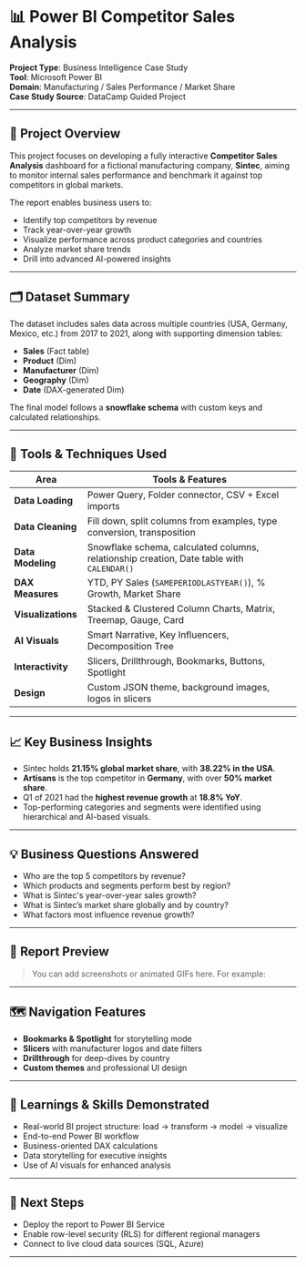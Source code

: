 # 📊 Power BI Competitor Sales Analysis

**Project Type**: Business Intelligence Case Study  
**Tool**: Microsoft Power BI  
**Domain**: Manufacturing / Sales Performance / Market Share  
**Case Study Source**: DataCamp Guided Project

---

## 🧠 Project Overview

This project focuses on developing a fully interactive **Competitor Sales Analysis** dashboard for a fictional manufacturing company, **Sintec**, aiming to monitor internal sales performance and benchmark it against top competitors in global markets.

The report enables business users to:
- Identify top competitors by revenue
- Track year-over-year growth
- Visualize performance across product categories and countries
- Analyze market share trends
- Drill into advanced AI-powered insights

---

## 🗂️ Dataset Summary

The dataset includes sales data across multiple countries (USA, Germany, Mexico, etc.) from 2017 to 2021, along with supporting dimension tables:
- **Sales** (Fact table)  
- **Product** (Dim)  
- **Manufacturer** (Dim)  
- **Geography** (Dim)  
- **Date** (DAX-generated Dim)

The final model follows a **snowflake schema** with custom keys and calculated relationships.

---

## 🔧 Tools & Techniques Used

| Area | Tools & Features |
|------|------------------|
| **Data Loading** | Power Query, Folder connector, CSV + Excel imports |
| **Data Cleaning** | Fill down, split columns from examples, type conversion, transposition |
| **Data Modeling** | Snowflake schema, calculated columns, relationship creation, Date table with `CALENDAR()` |
| **DAX Measures** | YTD, PY Sales (`SAMEPERIODLASTYEAR()`), % Growth, Market Share |
| **Visualizations** | Stacked & Clustered Column Charts, Matrix, Treemap, Gauge, Card |
| **AI Visuals** | Smart Narrative, Key Influencers, Decomposition Tree |
| **Interactivity** | Slicers, Drillthrough, Bookmarks, Buttons, Spotlight |
| **Design** | Custom JSON theme, background images, logos in slicers |

---

## 📈 Key Business Insights

- Sintec holds **21.15% global market share**, with **38.22% in the USA**.
- **Artisans** is the top competitor in **Germany**, with over **50% market share**.
- Q1 of 2021 had the **highest revenue growth** at **18.8% YoY**.
- Top-performing categories and segments were identified using hierarchical and AI-based visuals.

---

## 💡 Business Questions Answered

- Who are the top 5 competitors by revenue?
- Which products and segments perform best by region?
- What is Sintec's year-over-year sales growth?
- What is Sintec’s market share globally and by country?
- What factors most influence revenue growth?

---

## 📸 Report Preview

> You can add screenshots or animated GIFs here. For example:


---

## 🗺️ Navigation Features

- **Bookmarks & Spotlight** for storytelling mode
- **Slicers** with manufacturer logos and date filters
- **Drillthrough** for deep-dives by country
- **Custom themes** and professional UI design

---

## 🧠 Learnings & Skills Demonstrated

- Real-world BI project structure: load → transform → model → visualize
- End-to-end Power BI workflow
- Business-oriented DAX calculations
- Data storytelling for executive insights
- Use of AI visuals for enhanced analysis

---

## 🚀 Next Steps

- Deploy the report to Power BI Service
- Enable row-level security (RLS) for different regional managers
- Connect to live cloud data sources (SQL, Azure)

---


